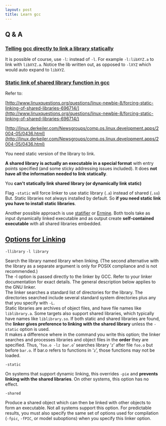 ```yaml
---
layout: post
title: Learn gcc
---
```


## Q & A

### [Telling gcc directly to link a library statically](https://stackoverflow.com/questions/6578484/telling-gcc-directly-to-link-a-library-statically)

It is possible of course, use `-l`: instead of `-l`. For example `-l:libXYZ.a` to link with `libXYZ.a`. Notice the lib written out, as opposed to `-lXYZ` which would auto expand to `libXYZ`.

### [Static link of shared library function in gcc](https://stackoverflow.com/questions/725472/static-link-of-shared-library-function-in-gcc)

Refer to:

[http://www.linuxquestions.org/questions/linux-newbie-8/forcing-static-linking-of-shared-libraries-696714/](http://www.linuxquestions.org/questions/linux-newbie-8/forcing-static-linking-of-shared-libraries-696714/)

[http://linux.derkeiler.com/Newsgroups/comp.os.linux.development.apps/2004-05/0436.html](http://linux.derkeiler.com/Newsgroups/comp.os.linux.development.apps/2004-05/0436.html)

You need static version of the library to link.

**A shared library is actually an executable in a special format** with entry points specified (and some sticky addressing issues included). It does **not have all the information needed to link statically**.

You **can't statically link shared library (or dynamically link static)**

Flag `-static` will force linker to use static library (`.a`) instead of shared (`.so`) But. Static libraries not always installed by default. So **if you need static link you have to install static libraries**.

Another possible approach is use [statifier](http://statifier.sf.net/) or [Ermine](http://magicermine.com/). Both tools take as input dynamically linked executable and as output create **self-contained executable** with all shared libraries embedded.

## [Options for Linking](https://gcc.gnu.org/onlinedocs/gcc/Link-Options.html)

`-llibrary`
`-l library`

Search the library named library when linking. (The second alternative with the library as a separate argument is only for POSIX compliance and is not recommended.)  
The -l option is passed directly to the linker by GCC. Refer to your linker documentation for exact details. The general description below applies to the GNU linker.  
The linker searches a standard list of directories for the library. The directories searched include several standard system directories plus any that you specify with `-L`.  
Static libraries are archives of object files, and have file names like `liblibrary.a`. Some targets also support shared libraries, which typically have names like `liblibrary.so`. If both static and shared libraries are found, the **linker gives preference to linking with the shared library** unless the `-static` option is used.  
It makes a difference where in the command you write this option; the linker searches and processes libraries and object files in the **order** they are specified. Thus, ‘`foo.o -lz bar.o`’ searches library ‘`z`’ after file `foo.o` but before `bar.o`. If bar.o refers to functions in ‘`z`’, those functions may not be loaded.

`-static`

On systems that support dynamic linking, this overrides `-pie` and **prevents linking with the shared libraries**. On other systems, this option has no effect. 

`-shared`

Produce a shared object which can then be linked with other objects to form an executable. Not all systems support this option. For predictable results, you must also specify the same set of options used for compilation (`-fpic`, `-fPIC`, or model suboptions) when you specify this linker option.
